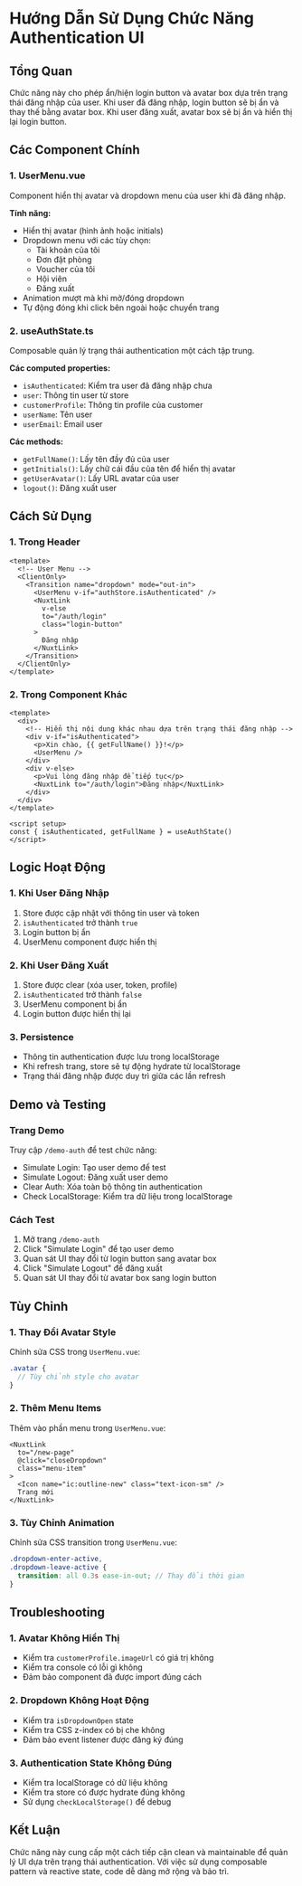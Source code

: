 # Hướng Dẫn Sử Dụng Chức Năng Authentication UI

## Tổng Quan

Chức năng này cho phép ẩn/hiện login button và avatar box dựa trên trạng thái đăng nhập của user. Khi user đã đăng nhập, login button sẽ bị ẩn và thay thế bằng avatar box. Khi user đăng xuất, avatar box sẽ bị ẩn và hiển thị lại login button.

## Các Component Chính

### 1. UserMenu.vue
Component hiển thị avatar và dropdown menu của user khi đã đăng nhập.

**Tính năng:**
- Hiển thị avatar (hình ảnh hoặc initials)
- Dropdown menu với các tùy chọn:
  - Tài khoản của tôi
  - Đơn đặt phòng
  - Voucher của tôi
  - Hội viên
  - Đăng xuất
- Animation mượt mà khi mở/đóng dropdown
- Tự động đóng khi click bên ngoài hoặc chuyển trang

### 2. useAuthState.ts
Composable quản lý trạng thái authentication một cách tập trung.

**Các computed properties:**
- `isAuthenticated`: Kiểm tra user đã đăng nhập chưa
- `user`: Thông tin user từ store
- `customerProfile`: Thông tin profile của customer
- `userName`: Tên user
- `userEmail`: Email user

**Các methods:**
- `getFullName()`: Lấy tên đầy đủ của user
- `getInitials()`: Lấy chữ cái đầu của tên để hiển thị avatar
- `getUserAvatar()`: Lấy URL avatar của user
- `logout()`: Đăng xuất user

## Cách Sử Dụng

### 1. Trong Header
```vue
<template>
  <!-- User Menu -->
  <ClientOnly>
    <Transition name="dropdown" mode="out-in">
      <UserMenu v-if="authStore.isAuthenticated" />
      <NuxtLink 
        v-else 
        to="/auth/login"
        class="login-button"
      >
        Đăng nhập
      </NuxtLink>
    </Transition>
  </ClientOnly>
</template>
```

### 2. Trong Component Khác
```vue
<template>
  <div>
    <!-- Hiển thị nội dung khác nhau dựa trên trạng thái đăng nhập -->
    <div v-if="isAuthenticated">
      <p>Xin chào, {{ getFullName() }}!</p>
      <UserMenu />
    </div>
    <div v-else>
      <p>Vui lòng đăng nhập để tiếp tục</p>
      <NuxtLink to="/auth/login">Đăng nhập</NuxtLink>
    </div>
  </div>
</template>

<script setup>
const { isAuthenticated, getFullName } = useAuthState()
</script>
```

## Logic Hoạt Động

### 1. Khi User Đăng Nhập
1. Store được cập nhật với thông tin user và token
2. `isAuthenticated` trở thành `true`
3. Login button bị ẩn
4. UserMenu component được hiển thị

### 2. Khi User Đăng Xuất
1. Store được clear (xóa user, token, profile)
2. `isAuthenticated` trở thành `false`
3. UserMenu component bị ẩn
4. Login button được hiển thị lại

### 3. Persistence
- Thông tin authentication được lưu trong localStorage
- Khi refresh trang, store sẽ tự động hydrate từ localStorage
- Trạng thái đăng nhập được duy trì giữa các lần refresh

## Demo và Testing

### Trang Demo
Truy cập `/demo-auth` để test chức năng:
- Simulate Login: Tạo user demo để test
- Simulate Logout: Đăng xuất user demo
- Clear Auth: Xóa toàn bộ thông tin authentication
- Check LocalStorage: Kiểm tra dữ liệu trong localStorage

### Cách Test
1. Mở trang `/demo-auth`
2. Click "Simulate Login" để tạo user demo
3. Quan sát UI thay đổi từ login button sang avatar box
4. Click "Simulate Logout" để đăng xuất
5. Quan sát UI thay đổi từ avatar box sang login button

## Tùy Chỉnh

### 1. Thay Đổi Avatar Style
Chỉnh sửa CSS trong `UserMenu.vue`:
```scss
.avatar {
  // Tùy chỉnh style cho avatar
}
```

### 2. Thêm Menu Items
Thêm vào phần menu trong `UserMenu.vue`:
```vue
<NuxtLink 
  to="/new-page" 
  @click="closeDropdown"
  class="menu-item"
>
  <Icon name="ic:outline-new" class="text-icon-sm" />
  Trang mới
</NuxtLink>
```

### 3. Tùy Chỉnh Animation
Chỉnh sửa CSS transition trong `UserMenu.vue`:
```scss
.dropdown-enter-active,
.dropdown-leave-active {
  transition: all 0.3s ease-in-out; // Thay đổi thời gian
}
```

## Troubleshooting

### 1. Avatar Không Hiển Thị
- Kiểm tra `customerProfile.imageUrl` có giá trị không
- Kiểm tra console có lỗi gì không
- Đảm bảo component đã được import đúng cách

### 2. Dropdown Không Hoạt Động
- Kiểm tra `isDropdownOpen` state
- Kiểm tra CSS z-index có bị che không
- Đảm bảo event listener được đăng ký đúng

### 3. Authentication State Không Đúng
- Kiểm tra localStorage có dữ liệu không
- Kiểm tra store có được hydrate đúng không
- Sử dụng `checkLocalStorage()` để debug

## Kết Luận

Chức năng này cung cấp một cách tiếp cận clean và maintainable để quản lý UI dựa trên trạng thái authentication. Với việc sử dụng composable pattern và reactive state, code dễ dàng mở rộng và bảo trì.
